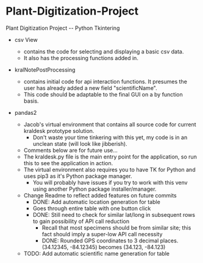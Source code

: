 # Plant-Digitization-Project
Plant Digitization Project -- Python Tkintering
- csv View 
    - contains the code for selecting and displaying a basic csv data. 
    - It also has the processing functions added in.

- kralNotePostProcessing 
    - contains initial code for api interaction functions. It presumes the user has already added a new field "scientificName".
    - This code should be adaptable to the final GUI on a by function basis.
    
- pandas2
    - Jacob's virtual environment that contains all source code for current kraldesk prototype solution.
        - Don't waste your time tinkering with this yet, my code is in an unclean state (will look like jibberish).
    - Comments below are for future use...
    - The kraldesk.py file is the main entry point for the application, so run this to see the application in action.
    - The virtual environment also requires you to have TK for Python and uses pip3 as it's Python package manager.
        - You will probably have issues if you try to work with this venv using another Python package installer/manager.
    - Change Readme to reflect added features on future commits
        - DONE: Add automatic location generation for table
	  - Goes through entire table with one button click
	  - DONE: Still need to check for similar lat/long in subsequent rows to gain possibility of API call reduction
	    - Recall that most specimens should be from similar site; this fact should imply a super-low API call necessity
	    - DONE: Rounded GPS coordinates to 3 decimal places. (34.12345, -84.12345) becomes (34.123, -84.123)
	- TODO: Add automatic scientific name generation for table
